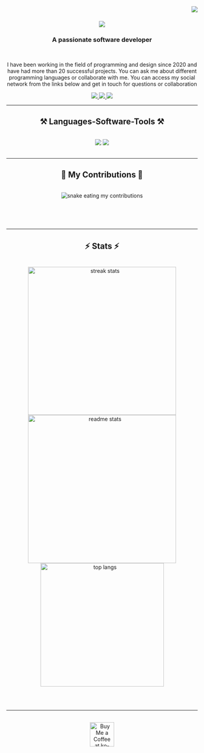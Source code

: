 <img align="right" src="https://visitor-badge.laobi.icu/badge?page_id=zeyroxkabir.zeyroxkabir" />

<h1 align="center">
    <img src="https://readme-typing-svg.demolab.com?font=Press+Start+2P&pause=1000&color=BEE4FF&width=435&lines=Hi%2CIm+Zey4rox+;UI+and+UX+Developer;Welcome+to+my+GitHub." />
</h1>

<h3 align="center">A passionate software developer </h3>

<br/>

<div align="center">
 
I have been working in the field of programming and design since 2020 and have had more than 20 successful projects. You can ask me about different programming languages or collaborate with me. You can access my social network from the links below and get in touch for questions or collaboration 

 </div>
 
<div align="center"> 
  <a href="mailto:pedro.sales.muniz@gmail.com">
    <img src="https://img.shields.io/badge/Gmail-333333?style=for-the-badge&logo=gmail&logoColor=red" />
  </a>
  <a href="https://discord.com/users/349709264098689025" target="_blank">
    <img src="https://img.shields.io/badge/Discord-5865F2?style=for-the-badge&logo=discord&logoColor=white" target="_blank" />
  </a>
  <a href="https://www.instagram.com/legendfatah/" target="_blank">
     <img src="https://img.shields.io/badge/Instagram-E4405F?style=for-the-badge&logo=instagram&logoColor=white" target="_blank" /> <!-- sqlite, safari, google-chrome are other good icon options -->
  </a>
</div>

 <hr/>
 
<h2 align="center">⚒️ Languages-Software-Tools ⚒️</h2>

<br/>
<div align="center">
    <img src="https://skillicons.dev/icons?i=html,js,py,css" />
    <img src="https://skillicons.dev/icons?i=xd,ps,ai,discord,ae,github,vscode" /><br>
</div>

<br/>
<hr/>

<div align="center">
  <h2>🐍 My Contributions 🐍</h2>
  <br>
  <img alt="snake eating my contributions" src="https://raw.githubusercontent.com/zeyroxkabir/zeyroxkabir/output/github-contribution-grid-snake.svg" />
  
  <br/><br/><br/>
</div>

<hr/>

<h2 align="center">⚡ Stats ⚡</h2>
<br>
<div align=center>
  <img width=390 src="https://github-readme-streak-stats-salesp07.vercel.app/?user=salesp07&count_private=true&theme=react&border_radius=10" alt="streak stats"/>
  <img width=390 src="https://github-readme-stats-salesp07.vercel.app/api?username=salesp07&count_private=true&show_icons=true&theme=react&rank_icon=github&border_radius=10" alt="readme stats" />
  <br/>
  <img width=325 align="center" src="https://github-readme-stats-salesp07.vercel.app/api/top-langs/?username=salesp07&hide=HTML&langs_count=8&layout=compact&theme=react&border_radius=10&size_weight=0.5&count_weight=0.5&exclude_repo=github-readme-stats" alt="top langs" />
</div>

<br/><br/>

<hr/>

<br/>

<div align="center">
<a href='https://ko-fi.com/V7V4RAK9C' target='_blank'><img height='64' style='border:0px;height:64px;' src='https://storage.ko-fi.com/cdn/kofi1.png?v=3' border='0' alt='Buy Me a Coffee at ko-fi.com' /></a>
</div>

<br/>




 
